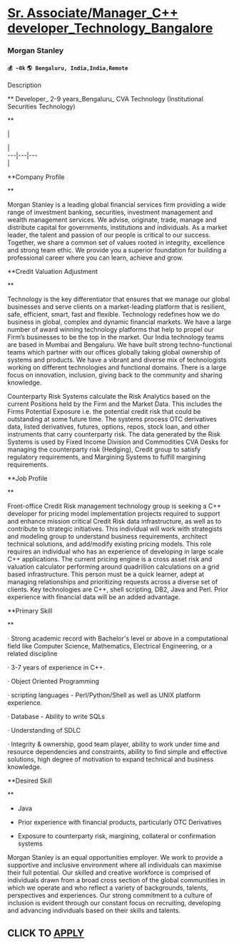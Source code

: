 # [Sr. Associate/Manager_C++ developer_Technology_Bangalore](https://www.remotewlb.com/apply/sr-associate-manager-c-developer-technology-bangalore)  
### Morgan Stanley  
#### `💰 ~0k` `🌎 Bengaluru, India,India,Remote`  

Description

** Developer_ 2-9 years_Bengaluru_ CVA Technology (Institutional Securities Technology)

**

|

|  
---|---|---  
|  
  
**Company Profile

**

Morgan Stanley is a leading global financial services firm providing a wide range of investment banking, securities, investment management and wealth management services. We advise, originate, trade, manage and distribute capital for governments, institutions and individuals. As a market leader, the talent and passion of our people is critical to our success. Together, we share a common set of values rooted in integrity, excellence and strong team ethic. We provide you a superior foundation for building a professional career where you can learn, achieve and grow.

**Credit Valuation Adjustment

**

Technology is the key differentiator that ensures that we manage our global businesses and serve clients on a market-leading platform that is resilient, safe, efficient, smart, fast and flexible. Technology redefines how we do business in global, complex and dynamic financial markets. We have a large number of award winning technology platforms that help to propel our Firm’s businesses to be the top in the market. Our India technology teams are based in Mumbai and Bengaluru. We have built strong techno-functional teams which partner with our offices globally taking global ownership of systems and products. We have a vibrant and diverse mix of technologists working on different technologies and functional domains. There is a large focus on innovation, inclusion, giving back to the community and sharing knowledge.

Counterparty Risk Systems calculate the Risk Analytics based on the current Positions held by the Firm and the Market Data. This includes the Firms Potential Exposure i.e. the potential credit risk that could be outstanding at some future time. The systems process OTC derivatives data, listed derivatives, futures, options, repos, stock loan, and other instruments that carry counterparty risk. The data generated by the Risk Systems is used by Fixed Income Division and Commodities CVA Desks for managing the counterparty risk (Hedging), Credit group to satisfy regulatory requirements, and Margining Systems to fulfill margining requirements.

**Job Profile

**

Front-office Credit Risk management technology group is seeking a C++ developer for pricing model implementation projects required to support and enhance mission critical Credit Risk data infrastructure, as well as to contribute to strategic initiatives. This individual will work with strategists and modeling group to understand business requirements, architect technical solutions, and add/modify existing pricing models. This role requires an individual who has an experience of developing in large scale C++ applications. The current pricing engine is a cross asset risk and valuation calculator performing around quadrillion calculations on a grid based infrastructure. This person must be a quick learner, adept at managing relationships and prioritizing requests across a diverse set of clients. Key technologies are C++, shell scripting, DB2, Java and Perl. Prior experience with financial data will be an added advantage.

**Primary Skill

**

· Strong academic record with Bachelor's level or above in a computational field like Computer Science, Mathematics, Electrical Engineering, or a related discipline

· 3-7 years of experience in C++.

· Object Oriented Programming

· scripting languages - Perl/Python/Shell as well as UNIX platform experience.

· Database - Ability to write SQLs

· Understanding of SDLC

· Integrity & ownership, good team player, ability to work under time and resource dependencies and constraints, ability to find simple and effective solutions, high degree of motivation to expand technical and business knowledge.

**Desired Skill

**

  * Java

  * Prior experience with financial products, particularly OTC Derivatives

  * Exposure to counterparty risk, margining, collateral or confirmation systems

Morgan Stanley is an equal opportunities employer. We work to provide a supportive and inclusive environment where all individuals can maximise their full potential. Our skilled and creative workforce is comprised of individuals drawn from a broad cross section of the global communities in which we operate and who reflect a variety of backgrounds, talents, perspectives and experiences. Our strong commitment to a culture of inclusion is evident through our constant focus on recruiting, developing and advancing individuals based on their skills and talents.

  
## CLICK TO [APPLY](https://www.remotewlb.com/apply/sr-associate-manager-c-developer-technology-bangalore)

